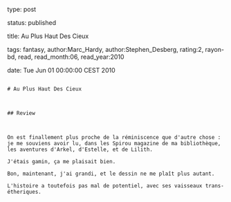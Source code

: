 type: post
status: published
title: Au Plus Haut Des Cieux
tags:  fantasy, author:Marc_Hardy, author:Stephen_Desberg, rating:2, rayon-bd, read, read_month:06, read_year:2010
date: Tue Jun 01 00:00:00 CEST 2010
~~~~~~
# Au Plus Haut Des Cieux

## Review

On est finallement plus proche de la réminiscence que d'autre chose : je me souviens avoir lu, dans les Spirou magazine de ma bibliothèque, les aventures d'Arkel, d'Estelle, et de Lilith.  
J'étais gamin, ça me plaisait bien.  
Bon, maintenant, j'ai grandi, et le dessin ne me plaît plus autant.  
L'histoire a toutefois pas mal de potentiel, avec ses vaisseaux trans-étheriques.